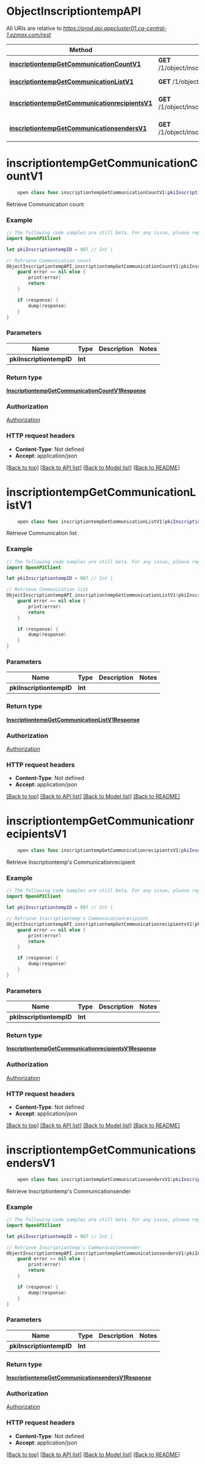 # ObjectInscriptiontempAPI

All URIs are relative to *https://prod.api.appcluster01.ca-central-1.ezmax.com/rest*

Method | HTTP request | Description
------------- | ------------- | -------------
[**inscriptiontempGetCommunicationCountV1**](ObjectInscriptiontempAPI.md#inscriptiontempgetcommunicationcountv1) | **GET** /1/object/inscriptiontemp/{pkiInscriptiontempID}/getCommunicationCount | Retrieve Communication count
[**inscriptiontempGetCommunicationListV1**](ObjectInscriptiontempAPI.md#inscriptiontempgetcommunicationlistv1) | **GET** /1/object/inscriptiontemp/{pkiInscriptiontempID}/getCommunicationList | Retrieve Communication list
[**inscriptiontempGetCommunicationrecipientsV1**](ObjectInscriptiontempAPI.md#inscriptiontempgetcommunicationrecipientsv1) | **GET** /1/object/inscriptiontemp/{pkiInscriptiontempID}/getCommunicationrecipients | Retrieve Inscriptiontemp&#39;s Communicationrecipient
[**inscriptiontempGetCommunicationsendersV1**](ObjectInscriptiontempAPI.md#inscriptiontempgetcommunicationsendersv1) | **GET** /1/object/inscriptiontemp/{pkiInscriptiontempID}/getCommunicationsenders | Retrieve Inscriptiontemp&#39;s Communicationsender


# **inscriptiontempGetCommunicationCountV1**
```swift
    open class func inscriptiontempGetCommunicationCountV1(pkiInscriptiontempID: Int, completion: @escaping (_ data: InscriptiontempGetCommunicationCountV1Response?, _ error: Error?) -> Void)
```

Retrieve Communication count



### Example
```swift
// The following code samples are still beta. For any issue, please report via http://github.com/OpenAPITools/openapi-generator/issues/new
import OpenAPIClient

let pkiInscriptiontempID = 987 // Int | 

// Retrieve Communication count
ObjectInscriptiontempAPI.inscriptiontempGetCommunicationCountV1(pkiInscriptiontempID: pkiInscriptiontempID) { (response, error) in
    guard error == nil else {
        print(error)
        return
    }

    if (response) {
        dump(response)
    }
}
```

### Parameters

Name | Type | Description  | Notes
------------- | ------------- | ------------- | -------------
 **pkiInscriptiontempID** | **Int** |  | 

### Return type

[**InscriptiontempGetCommunicationCountV1Response**](InscriptiontempGetCommunicationCountV1Response.md)

### Authorization

[Authorization](../README.md#Authorization)

### HTTP request headers

 - **Content-Type**: Not defined
 - **Accept**: application/json

[[Back to top]](#) [[Back to API list]](../README.md#documentation-for-api-endpoints) [[Back to Model list]](../README.md#documentation-for-models) [[Back to README]](../README.md)

# **inscriptiontempGetCommunicationListV1**
```swift
    open class func inscriptiontempGetCommunicationListV1(pkiInscriptiontempID: Int, completion: @escaping (_ data: InscriptiontempGetCommunicationListV1Response?, _ error: Error?) -> Void)
```

Retrieve Communication list



### Example
```swift
// The following code samples are still beta. For any issue, please report via http://github.com/OpenAPITools/openapi-generator/issues/new
import OpenAPIClient

let pkiInscriptiontempID = 987 // Int | 

// Retrieve Communication list
ObjectInscriptiontempAPI.inscriptiontempGetCommunicationListV1(pkiInscriptiontempID: pkiInscriptiontempID) { (response, error) in
    guard error == nil else {
        print(error)
        return
    }

    if (response) {
        dump(response)
    }
}
```

### Parameters

Name | Type | Description  | Notes
------------- | ------------- | ------------- | -------------
 **pkiInscriptiontempID** | **Int** |  | 

### Return type

[**InscriptiontempGetCommunicationListV1Response**](InscriptiontempGetCommunicationListV1Response.md)

### Authorization

[Authorization](../README.md#Authorization)

### HTTP request headers

 - **Content-Type**: Not defined
 - **Accept**: application/json

[[Back to top]](#) [[Back to API list]](../README.md#documentation-for-api-endpoints) [[Back to Model list]](../README.md#documentation-for-models) [[Back to README]](../README.md)

# **inscriptiontempGetCommunicationrecipientsV1**
```swift
    open class func inscriptiontempGetCommunicationrecipientsV1(pkiInscriptiontempID: Int, completion: @escaping (_ data: InscriptiontempGetCommunicationrecipientsV1Response?, _ error: Error?) -> Void)
```

Retrieve Inscriptiontemp's Communicationrecipient



### Example
```swift
// The following code samples are still beta. For any issue, please report via http://github.com/OpenAPITools/openapi-generator/issues/new
import OpenAPIClient

let pkiInscriptiontempID = 987 // Int | 

// Retrieve Inscriptiontemp's Communicationrecipient
ObjectInscriptiontempAPI.inscriptiontempGetCommunicationrecipientsV1(pkiInscriptiontempID: pkiInscriptiontempID) { (response, error) in
    guard error == nil else {
        print(error)
        return
    }

    if (response) {
        dump(response)
    }
}
```

### Parameters

Name | Type | Description  | Notes
------------- | ------------- | ------------- | -------------
 **pkiInscriptiontempID** | **Int** |  | 

### Return type

[**InscriptiontempGetCommunicationrecipientsV1Response**](InscriptiontempGetCommunicationrecipientsV1Response.md)

### Authorization

[Authorization](../README.md#Authorization)

### HTTP request headers

 - **Content-Type**: Not defined
 - **Accept**: application/json

[[Back to top]](#) [[Back to API list]](../README.md#documentation-for-api-endpoints) [[Back to Model list]](../README.md#documentation-for-models) [[Back to README]](../README.md)

# **inscriptiontempGetCommunicationsendersV1**
```swift
    open class func inscriptiontempGetCommunicationsendersV1(pkiInscriptiontempID: Int, completion: @escaping (_ data: InscriptiontempGetCommunicationsendersV1Response?, _ error: Error?) -> Void)
```

Retrieve Inscriptiontemp's Communicationsender



### Example
```swift
// The following code samples are still beta. For any issue, please report via http://github.com/OpenAPITools/openapi-generator/issues/new
import OpenAPIClient

let pkiInscriptiontempID = 987 // Int | 

// Retrieve Inscriptiontemp's Communicationsender
ObjectInscriptiontempAPI.inscriptiontempGetCommunicationsendersV1(pkiInscriptiontempID: pkiInscriptiontempID) { (response, error) in
    guard error == nil else {
        print(error)
        return
    }

    if (response) {
        dump(response)
    }
}
```

### Parameters

Name | Type | Description  | Notes
------------- | ------------- | ------------- | -------------
 **pkiInscriptiontempID** | **Int** |  | 

### Return type

[**InscriptiontempGetCommunicationsendersV1Response**](InscriptiontempGetCommunicationsendersV1Response.md)

### Authorization

[Authorization](../README.md#Authorization)

### HTTP request headers

 - **Content-Type**: Not defined
 - **Accept**: application/json

[[Back to top]](#) [[Back to API list]](../README.md#documentation-for-api-endpoints) [[Back to Model list]](../README.md#documentation-for-models) [[Back to README]](../README.md)

